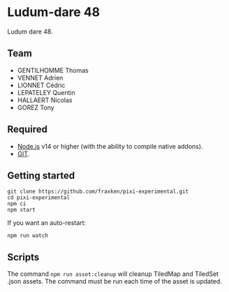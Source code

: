 # Ludum-dare 48
Ludum dare 48.

## Team

- GENTILHOMME Thomas
- VENNET Adrien
- LIONNET Cédric
- LEPATELEY Quentin
- HALLAERT Nicolas
- GOREZ Tony

## Required

- [Node.js](https://nodejs.org/en/) v14 or higher (with the ability to compile native addons).
- [GIT](https://git-scm.com/).

## Getting started

```
git clone https://github.com/fraxken/pixi-experimental.git
cd pixi-experimental
npm ci
npm start
```

If you want an auto-restart:
```
npm run watch
```

## Scripts

The command `npm run asset:cleanup` will cleanup TiledMap and TiledSet .json assets. The command must be run each time of the asset is updated.
